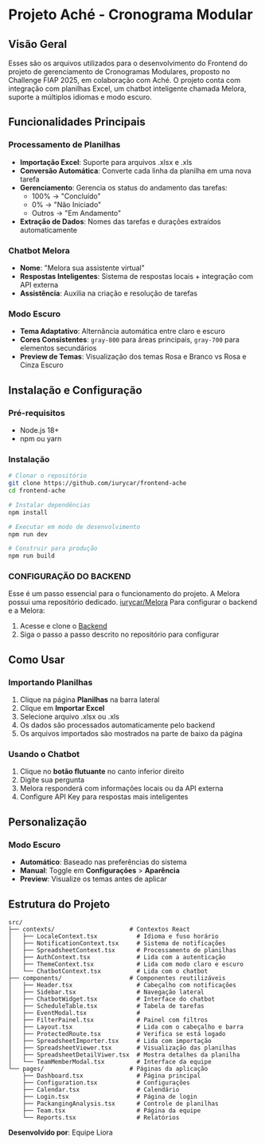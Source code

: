 # Projeto Aché - Cronograma Modular

## Visão Geral

Esses são os arquivos utilizados para o desenvolvimento do Frontend do projeto de gerenciamento de Cronogramas Modulares, proposto no Challenge FIAP 2025, em colaboração com Aché. O projeto conta com integração com planilhas Excel, um chatbot inteligente chamada Melora, suporte a múltiplos idiomas e modo escuro.

## Funcionalidades Principais

### Processamento de Planilhas
- **Importação Excel**: Suporte para arquivos .xlsx e .xls
- **Conversão Automática**: Converte cada linha da planilha em uma nova tarefa
- **Gerenciamento**: Gerencia os status do andamento das tarefas:
  - 100% → "Concluído"
  - 0% → "Não Iniciado"
  - Outros → "Em Andamento"
- **Extração de Dados**: Nomes das tarefas e durações extraídos automaticamente

### Chatbot Melora
- **Nome**: "Melora sua assistente virtual"
- **Respostas Inteligentes**: Sistema de respostas locais + integração com API externa
- **Assistência**: Auxilia na criação e resolução de tarefas

### Modo Escuro
- **Tema Adaptativo**: Alternância automática entre claro e escuro
- **Cores Consistentes**: `gray-800` para áreas principais, `gray-700` para elementos secundários
- **Preview de Temas**: Visualização dos temas Rosa e Branco vs Rosa e Cinza Escuro

## Instalação e Configuração

### Pré-requisitos
- Node.js 18+ 
- npm ou yarn

### Instalação
```bash
# Clonar o repositório
git clone https://github.com/iurycar/frontend-ache
cd frontend-ache

# Instalar dependências
npm install

# Executar em modo de desenvolvimento
npm run dev

# Construir para produção
npm run build
```

### CONFIGURAÇÄO DO BACKEND
Esse é um passo essencial para o funcionamento do projeto. A Melora possui uma repositório dedicado. [iurycar/Melora](https://github.com/iurycar/Melora-chatbot)
Para configurar o backend e a Melora:
1. Acesse e clone o [Backend](https://github.com/iurycar/backend-ache)
2. Siga o passo a passo descrito no repositório para configurar

## Como Usar

### Importando Planilhas
1. Clique na página **Planilhas** na barra lateral
2. Clique em **Importar Excel**
3. Selecione arquivo .xlsx ou .xls
4. Os dados são processados automaticamente pelo backend
5. Os arquivos importados são mostrados na parte de baixo da página

### Usando o Chatbot
1. Clique no **botão flutuante** no canto inferior direito
2. Digite sua pergunta
3. Melora responderá com informações locais ou da API externa
4. Configure API Key para respostas mais inteligentes

## Personalização

### Modo Escuro
- **Automático**: Baseado nas preferências do sistema
- **Manual**: Toggle em **Configurações** > **Aparência**
- **Preview**: Visualize os temas antes de aplicar

## Estrutura do Projeto

```
src/
├── contexts/                     # Contextos React
│   ├── LocaleContext.tsx           # Idioma e fuso horário
│   ├── NotificationContext.tsx     # Sistema de notificações
│   ├── SpreadsheetContext.tsx      # Processamento de planilhas
│   ├── AuthContext.tsx             # Lida com a autenticação
│   ├── ThemeContext.tsx            # Lida com modo claro e escuro
│   └── ChatbotContext.tsx          # Lida com o chatbot
├── components/                   # Componentes reutilizáveis
│   ├── Header.tsx                  # Cabeçalho com notificações
│   ├── Sidebar.tsx                 # Navegação lateral
│   ├── ChatbotWidget.tsx           # Interface do chatbot
│   ├── ScheduleTable.tsx           # Tabela de tarefas
│   ├── EventModal.tsx              # 
│   ├── FilterPainel.tsx            # Painel com filtros
│   ├── Layout.tsx                  # Lida com o cabeçalho e barra
│   ├── ProtectedRoute.tsx          # Verifica se está logado
│   ├── SpreadsheetImporter.tsx     # Lida com importação
│   ├── SpreadsheetViewer.tsx       # Visualização das planilhas
│   ├── SpreadsheetDetailViwer.tsx  # Mostra detalhes da planilha
│   └── TeamMemberModal.tsx         # Interface da equipe
└── pages/                        # Páginas da aplicação
    ├── Dashboard.tsx               # Página principal
    ├── Configuration.tsx           # Configurações
    ├── Calendar.tsx                # Calendário
    ├── Login.tsx                   # Página de login
    ├── PackangingAnalysis.tsx      # Controle de planilhas
    ├── Team.tsx                    # Página da equipe
    └── Reports.tsx                 # Relatórios
```
  
**Desenvolvido por**: Equipe Liora